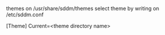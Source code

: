 

themes on /usr/share/sddm/themes
select theme by writing on /etc/sddm.conf

[Theme]
Current=\<theme directory name>
